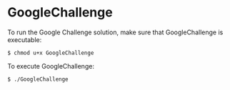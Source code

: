 # GoogleChallenge

To run the Google Challenge solution, make sure that GoogleChallenge is executable:

`$ chmod u+x GoogleChallenge`

To execute GoogleChallenge:

`$ ./GoogleChallenge`